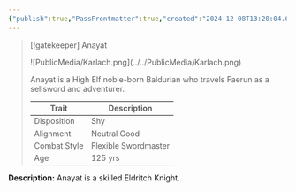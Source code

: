 ```yaml
---
{"publish":true,"PassFrontmatter":true,"created":"2024-12-08T13:20:04.672-04:00","updated":"2024-12-10T10:42:02.919-04:00"}
---
```


>[!gatekeeper] Anayat
>
><div class="img">![PublicMedia/Karlach.png](../../PublicMedia/Karlach.png)</div>
>
>Anayat is a High Elf noble-born Baldurian who travels  Faerun as a sellsword and adventurer.
>
>|   Trait  |  Description   |
>| --- | --- |
>| Disposition  | Shy  |
>| Alignment   |  Neutral Good   |
>| Combat Style  |  Flexible Swordmaster |
>| Age  |  125 yrs |


**Description:**
Anayat is a skilled Eldritch Knight. 


